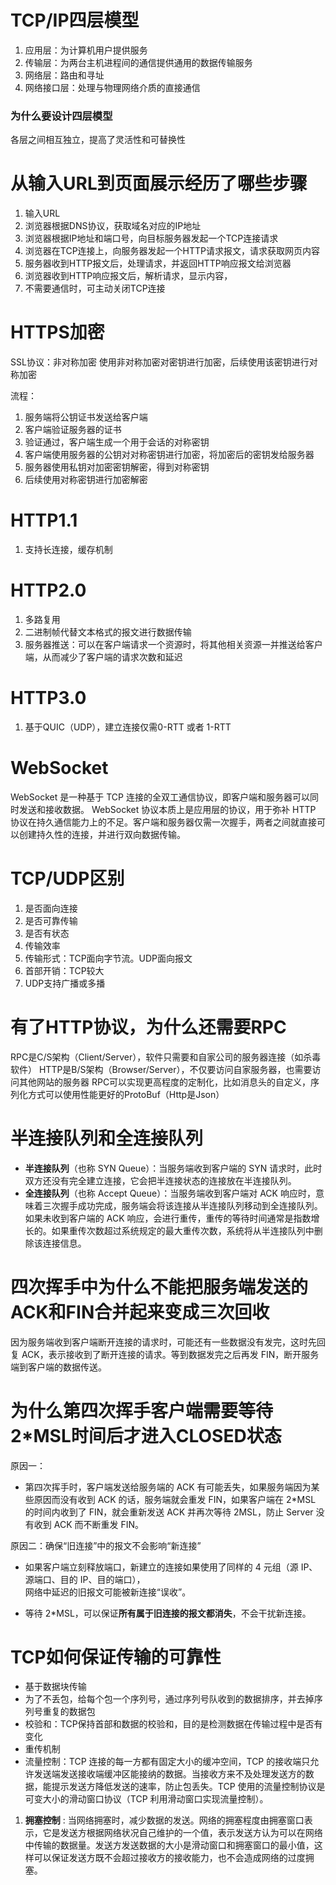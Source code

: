 # TCP/IP四层模型
1.  应用层：为计算机用户提供服务
2.  传输层：为两台主机进程间的通信提供通用的数据传输服务
3.  网络层：路由和寻址
4.  网络接口层：处理与物理网络介质的直接通信

### 为什么要设计四层模型
各层之间相互独立，提高了灵活性和可替换性

# 从输入URL到页面展示经历了哪些步骤
1. 输入URL
2. 浏览器根据DNS协议，获取域名对应的IP地址
3. 浏览器根据IP地址和端口号，向目标服务器发起一个TCP连接请求
4. 浏览器在TCP连接上，向服务器发起一个HTTP请求报文，请求获取网页内容
5. 服务器收到HTTP报文后，处理请求，并返回HTTP响应报文给浏览器
6. 浏览器收到HTTP响应报文后，解析请求，显示内容，
7. 不需要通信时，可主动关闭TCP连接

# HTTPS加密
SSL协议：非对称加密
使用非对称加密对密钥进行加密，后续使用该密钥进行对称加密

流程：
1. 服务端将公钥证书发送给客户端
2. 客户端验证服务器的证书
3. 验证通过，客户端生成一个用于会话的对称密钥
4. 客户端使用服务器的公钥对对称密钥进行加密，将加密后的密钥发给服务器
5. 服务器使用私钥对加密密钥解密，得到对称密钥
6. 后续使用对称密钥进行加密解密

# HTTP1.1
1. 支持长连接，缓存机制

# HTTP2.0
1. 多路复用
2. 二进制帧代替文本格式的报文进行数据传输
3. 服务器推送：可以在客户端请求一个资源时，将其他相关资源一并推送给客户端，从而减少了客户端的请求次数和延迟

# HTTP3.0
1. 基于QUIC（UDP），建立连接仅需0-RTT 或者 1-RTT

# WebSocket
WebSocket 是一种基于 TCP 连接的全双工通信协议，即客户端和服务器可以同时发送和接收数据。
WebSocket 协议本质上是应用层的协议，用于弥补 HTTP 协议在持久通信能力上的不足。客户端和服务器仅需一次握手，两者之间就直接可以创建持久性的连接，并进行双向数据传输。

# TCP/UDP区别
1. 是否面向连接
2. 是否可靠传输
3. 是否有状态
4. 传输效率
5. 传输形式：TCP面向字节流。UDP面向报文
6. 首部开销：TCP较大
7. UDP支持广播或多播

# 有了HTTP协议，为什么还需要RPC
RPC是C/S架构（Client/Server），软件只需要和自家公司的服务器连接（如杀毒软件）
HTTP是B/S架构（Browser/Server），不仅要访问自家服务器，也需要访问其他网站的服务器
RPC可以实现更高程度的定制化，比如消息头的自定义，序列化方式可以使用性能更好的ProtoBuf（Http是Json）

# 半连接队列和全连接队列
-   **半连接队列**（也称 SYN Queue）：当服务端收到客户端的 SYN 请求时，此时双方还没有完全建立连接，它会把半连接状态的连接放在半连接队列。
-   **全连接队列**（也称 Accept Queue）：当服务端收到客户端对 ACK 响应时，意味着三次握手成功完成，服务端会将该连接从半连接队列移动到全连接队列。如果未收到客户端的 ACK 响应，会进行重传，重传的等待时间通常是指数增长的。如果重传次数超过系统规定的最大重传次数，系统将从半连接队列中删除该连接信息。

# 四次挥手中为什么不能把服务端发送的ACK和FIN合并起来变成三次回收

因为服务端收到客户端断开连接的请求时，可能还有一些数据没有发完，这时先回复 ACK，表示接收到了断开连接的请求。等到数据发完之后再发 FIN，断开服务端到客户端的数据传送。

# 为什么第四次挥手客户端需要等待2*MSL时间后才进入CLOSED状态
原因一：
- 第四次挥手时，客户端发送给服务端的 ACK 有可能丢失，如果服务端因为某些原因而没有收到 ACK 的话，服务端就会重发 FIN，如果客户端在 2*MSL 的时间内收到了 FIN，就会重新发送 ACK 并再次等待 2MSL，防止 Server 没有收到 ACK 而不断重发 FIN。

原因二：确保“旧连接”中的报文不会影响“新连接”

-   如果客户端立刻释放端口，新建立的连接如果使用了同样的 4 元组（源 IP、源端口、目的 IP、目的端口），  
    网络中延迟的旧报文可能被新连接“误收”。
    
-   等待 2*MSL，可以保证**所有属于旧连接的报文都消失**，不会干扰新连接。

# TCP如何保证传输的可靠性
- 基于数据块传输
- 为了不丢包，给每个包一个序列号，通过序列号队收到的数据排序，并去掉序列号重复的数据包
- 校验和：TCP保持首部和数据的校验和，目的是检测数据在传输过程中是否有变化
- 重传机制
- 流量控制：TCP 连接的每一方都有固定大小的缓冲空间，TCP 的接收端只允许发送端发送接收端缓冲区能接纳的数据。当接收方来不及处理发送方的数据，能提示发送方降低发送的速率，防止包丢失。TCP 使用的流量控制协议是可变大小的滑动窗口协议（TCP 利用滑动窗口实现流量控制）。
1.  **拥塞控制** : 当网络拥塞时，减少数据的发送。网络的拥塞程度由拥塞窗口表示，它是发送方根据网络状况自己维护的一个值，表示发送方认为可以在网络中传输的数据量。发送方发送数据的大小是滑动窗口和拥塞窗口的最小值，这样可以保证发送方既不会超过接收方的接收能力，也不会造成网络的过度拥塞。




<!--stackedit_data:
eyJoaXN0b3J5IjpbODE3MDg1OTQxLDY0MzM4NTg1NSwyMDU0OD
k2NDgwLDIwMjM2NzQxOTUsNTk3NTY0NDAzLC0xNTI5NTA2NjE5
LDU5MjI4MTkxMSwtMTkzMTE0MzQxNF19
-->
